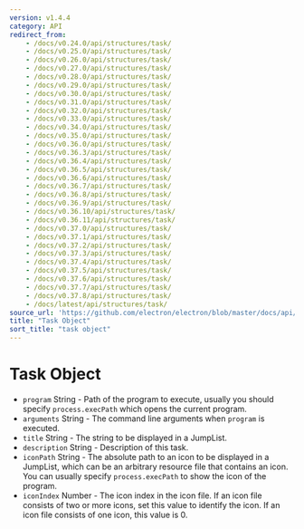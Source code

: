 ```yaml
---
version: v1.4.4
category: API
redirect_from:
    - /docs/v0.24.0/api/structures/task/
    - /docs/v0.25.0/api/structures/task/
    - /docs/v0.26.0/api/structures/task/
    - /docs/v0.27.0/api/structures/task/
    - /docs/v0.28.0/api/structures/task/
    - /docs/v0.29.0/api/structures/task/
    - /docs/v0.30.0/api/structures/task/
    - /docs/v0.31.0/api/structures/task/
    - /docs/v0.32.0/api/structures/task/
    - /docs/v0.33.0/api/structures/task/
    - /docs/v0.34.0/api/structures/task/
    - /docs/v0.35.0/api/structures/task/
    - /docs/v0.36.0/api/structures/task/
    - /docs/v0.36.3/api/structures/task/
    - /docs/v0.36.4/api/structures/task/
    - /docs/v0.36.5/api/structures/task/
    - /docs/v0.36.6/api/structures/task/
    - /docs/v0.36.7/api/structures/task/
    - /docs/v0.36.8/api/structures/task/
    - /docs/v0.36.9/api/structures/task/
    - /docs/v0.36.10/api/structures/task/
    - /docs/v0.36.11/api/structures/task/
    - /docs/v0.37.0/api/structures/task/
    - /docs/v0.37.1/api/structures/task/
    - /docs/v0.37.2/api/structures/task/
    - /docs/v0.37.3/api/structures/task/
    - /docs/v0.37.4/api/structures/task/
    - /docs/v0.37.5/api/structures/task/
    - /docs/v0.37.6/api/structures/task/
    - /docs/v0.37.7/api/structures/task/
    - /docs/v0.37.8/api/structures/task/
    - /docs/latest/api/structures/task/
source_url: 'https://github.com/electron/electron/blob/master/docs/api/structures/task.md'
title: "Task Object"
sort_title: "task object"
---
```


# Task Object

* `program` String - Path of the program to execute, usually you should
  specify `process.execPath` which opens the current program.
* `arguments` String - The command line arguments when `program` is
  executed.
* `title` String - The string to be displayed in a JumpList.
* `description` String - Description of this task.
* `iconPath` String - The absolute path to an icon to be displayed in a
  JumpList, which can be an arbitrary resource file that contains an icon. You
  can usually specify `process.execPath` to show the icon of the program.
* `iconIndex` Number - The icon index in the icon file. If an icon file
  consists of two or more icons, set this value to identify the icon. If an
  icon file consists of one icon, this value is 0.
